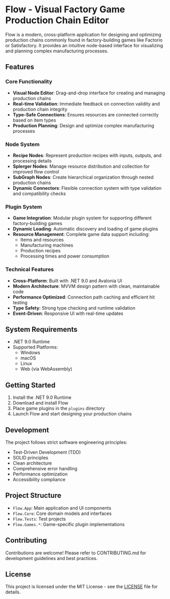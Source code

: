 # Flow - Visual Factory Game Production Chain Editor

Flow is a modern, cross-platform application for designing and optimizing production chains commonly found in factory-building games like Factorio or Satisfactory. It provides an intuitive node-based interface for visualizing and planning complex manufacturing processes.

## Features

### Core Functionality
- **Visual Node Editor**: Drag-and-drop interface for creating and managing production chains
- **Real-time Validation**: Immediate feedback on connection validity and production chain integrity
- **Type-Safe Connections**: Ensures resources are connected correctly based on item types
- **Production Planning**: Design and optimize complex manufacturing processes

### Node System
- **Recipe Nodes**: Represent production recipes with inputs, outputs, and processing details
- **Splerger Nodes**: Manage resource distribution and collection for improved flow control
- **SubGraph Nodes**: Create hierarchical organization through nested production chains
- **Dynamic Connectors**: Flexible connection system with type validation and compatibility checks

### Plugin System
- **Game Integration**: Modular plugin system for supporting different factory-building games
- **Dynamic Loading**: Automatic discovery and loading of game plugins
- **Resource Management**: Complete game data support including:
  - Items and resources
  - Manufacturing machines
  - Production recipes
  - Processing times and power consumption

### Technical Features
- **Cross-Platform**: Built with .NET 9.0 and Avalonia UI
- **Modern Architecture**: MVVM design pattern with clean, maintainable code
- **Performance Optimized**: Connection path caching and efficient hit testing
- **Type Safety**: Strong type checking and runtime validation
- **Event-Driven**: Responsive UI with real-time updates

## System Requirements
- .NET 9.0 Runtime
- Supported Platforms:
  - Windows
  - macOS
  - Linux
  - Web (via WebAssembly)

## Getting Started
1. Install the .NET 9.0 Runtime
2. Download and install Flow
3. Place game plugins in the `plugins` directory
4. Launch Flow and start designing your production chains

## Development
The project follows strict software engineering principles:
- Test-Driven Development (TDD)
- SOLID principles
- Clean architecture
- Comprehensive error handling
- Performance optimization
- Accessibility compliance

## Project Structure
- `Flow.App`: Main application and UI components
- `Flow.Core`: Core domain models and interfaces
- `Flow.Tests`: Test projects
- `Flow.Games.*`: Game-specific plugin implementations

## Contributing
Contributions are welcome! Please refer to CONTRIBUTING.md for development guidelines and best practices.

## License
This project is licensed under the MIT License - see the [LICENSE](LICENSE) file for details.
